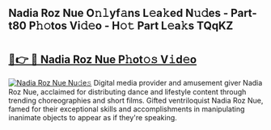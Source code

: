 ## Nadia Roz Nue O𝚗𝚕yf𝚊ns L𝚎a𝚔ed N𝚞𝚍es - Part-t80 P𝚑𝚘tos Vi𝚍𝚎o - H𝚘𝚝 Part L𝚎a𝚔s TQqKZ

# <h2><a href="http://kfcirrp.oniu.top/?m=Nadia+Roz+Nue">🔗👉 🔴 Nadia Roz Nue P𝚑ot𝚘𝚜 V𝚒d𝚎o</a></h2>

[![Nadia Roz Nue Nu𝚍e𝚜](https://i.imgur.com/0qMVB7G.gif)](http://kfcirrp.oniu.top/?m=Nadia+Roz+Nue)
Digital media provider and amusement giver Nadia Roz Nue, acclaimed for distributing dance and lifestyle content through trending choreographies and short films. Gifted ventriloquist Nadia Roz Nue, famed for their exceptional skills and accomplishments in manipulating inanimate objects to appear as if they're speaking.  
